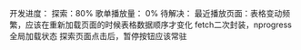 开发进度：
    探索：80%
    歌单播放量： 0%
待解决：
    最近播放页面：表格变动频繁，应该在重新加载页面的时候表格数据顺序才变化
    fetch二次封装，nprogress全局加载状态
    探索页面点击后，暂停按钮应该常驻
